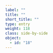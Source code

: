 ```yaml
---
label: ""
title: ""
short_title: ""
type: entry
weight: 118
class: side-by-side
object:
  - id: "18"
---
```

